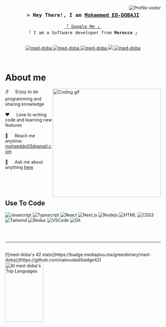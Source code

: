 <a href="https://komarev.com/ghpvc/?username=med-doba">
  <img align="right" src="https://komarev.com/ghpvc/?username=med-doba&label=Visitors&color=0e75b6&style=flat" alt="Profile visitor" />
</a>

<!-- Intro  -->
<h3 align="center">
        <samp>&gt; Hey There!, I am
                <b><a target="_blank" href="https://www.linkedin.com/in/mohammed-ed-dobaji-733708229/">Mohammed ED-DOBAJI</a></b>
        </samp>
</h3>

<p align="center"> 
  <samp>
    <a href="https://www.google.com/search?q=med-doba">「 Google Me 」</a>
    <br>
    「 I am a Software developer from <b>Morocco</b> 」
    <br>
    <br>
  </samp>
</p>

<p align="center">
 <a href="https://med-doba.com" target="blank">
  <img src="https://img.shields.io/badge/Portfolio-DC143C?style=for-the-badge&logo=portfolio&logoColor=white" alt="med-doba" />
 </a>
 <a href="https://www.linkedin.com/in/mohammed-ed-dobaji-733708229/" target="_blank">
  <img src="https://img.shields.io/badge/LinkedIn-0077B5?style=for-the-badge&logo=linkedin&logoColor=white" alt="med-doba"/>
 </a>
 <a href="https://medium.com/" target="_blank">
  <img src="https://img.shields.io/badge/medium-292929?style=for-the-badge&logo=medium&logoColor=white" alt="med-doba" />
 </a>
 <a href="https://twitter.com/med_eddobaji" target="_blank">
  <img src="https://img.shields.io/badge/Twitter-1DA1F2?style=for-the-badge&logo=twitter&logoColor=white" />
 </a>
 <a href="https://www.upwork.com/" target="_blank">
  <img src="https://img.shields.io/badge/upwork-14A800?style=for-the-badge&logo=upwork&logoColor=white" alt="med-doba"  />
  </a> 
</p>
<br />

<!-- About Section -->
 # About me
 
<p>
 <img align="right" width="350" src="/assets/programmer.gif" alt="Coding gif" />
  
 ✌️ &emsp; Enjoy to do programming and sharing knowledge <br/><br/>
 ❤️ &emsp; Love to writing code and learning new features<br/><br/>
 📧 &emsp; Reach me anytime: mohaeddo03@gmail.com<br/><br/>
 💬 &emsp; Ask me about anything [here](https://github.com/med-doba/med-doba/issues)

</p>

<br/>
<br/>
<br/>

## Use To Code

![Javascript](https://img.shields.io/badge/Javascript-F0DB4F?style=for-the-badge&labelColor=black&logo=javascript&logoColor=F0DB4F)
![Typescript](https://img.shields.io/badge/Typescript-007acc?style=for-the-badge&labelColor=black&logo=typescript&logoColor=007acc)
![React](https://img.shields.io/badge/-React-61DBFB?style=for-the-badge&labelColor=black&logo=react&logoColor=61DBFB)
![Next.js](https://img.shields.io/badge/next.js-000000?style=for-the-badge&logo=nextdotjs&logoColor=white)
![Nodejs](https://img.shields.io/badge/Nodejs-3C873A?style=for-the-badge&labelColor=black&logo=node.js&logoColor=3C873A)
![HTML](https://img.shields.io/badge/HTML5-E34F26?style=for-the-badge&logo=html5&logoColor=white)
![CSS3](https://img.shields.io/badge/CSS3-1572B6?style=for-the-badge&logo=css3&logoColor=white)
![Tailwind](https://img.shields.io/badge/Tailwind_CSS-092749?style=for-the-badge&logo=tailwindcss&logoColor=06B6D4&labelColor=000000)
![Redux](https://img.shields.io/badge/Redux-593D88?style=for-the-badge&logo=redux&logoColor=white)
![VSCode](https://img.shields.io/badge/Visual_Studio-0078d7?style=for-the-badge&logo=visual%20studio&logoColor=white)
![Git](https://img.shields.io/badge/Git-F05032?style=for-the-badge&logo=git&logoColor=white)

<br/>

<br/>
<hr/>
<br/>

<a> 
<!--     <a href="https://github.com/med-doba"><img alt="Al med-doba's Github Stats" src="https://denvercoder1-github-readme-stats.vercel.app/api?username=med-doba&show_icons=true&count_private=true&theme=react&border_color=7F3FBF&bg_color=0D1117&title_color=F85D7F&icon_color=F8D866" height="192px" width="49.5%"/> -->
  [![med-doba's 42 stats](https://badge.mediaplus.ma/greenbinary/med-doba)](https://github.com/oakoudad/badge42)
    </a>
   <a href="https://github.com/med-doba"><img alt="Al med-doba's Top Languages" src="https://denvercoder1-github-readme-stats.vercel.app/api/top-langs/?username=med-doba&langs_count=8&layout=compact&theme=react&border_color=7F3FBF&bg_color=0D1117&title_color=F85D7F&icon_color=F8D866" height="192px" width="49.5%"/></a>
  <br/>
</a>
